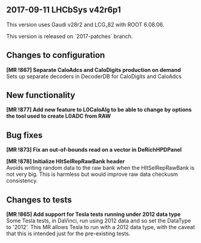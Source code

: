 2017-09-11 LHCbSys v42r6p1
---
This version uses Gaudi v28r2 and LCG_82 with ROOT 6.08.06.
<p>
This version is released on `2017-patches` branch. 


## Changes to configuration 
**[MR !867] Separate CaloAdcs and CaloDigits production on demand**  
Sets up separate decoders in DecoderDB for CaloDigits and CaloAdcs

## New functionality
**[MR !877] Add new feature to L0CaloAlg to be able to change by options the tool used to create L0ADC from RAW**  

## Bug fixes
**[MR !873] Fix an out-of-bounds read on a vector in DeRichHPDPanel**  

**[MR !878] Initialize HltSelRepRawBank header**  
Avoids writing random data to the raw bank when the HltSelRepRawBank is not very big. This is harmless but would improve raw data checkusm consistency.

## Changes to tests

**[MR !865] Add support for Tesla tests running under 2012 data type**  
Some Tesla tests, in DaVinci, run using 2012 data and so set the DataType to '2012'. This MR allows Tesla to run with a 2012 data type, with the caveat that this is intended just for the pre-existing tests.
